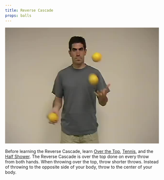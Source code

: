 ```yaml
---
title: Reverse Cascade
props: balls
---
```


![Reverse Cascade](/site/videos/poster/reversecascade.jpg)

Before learning the Reverse Cascade, learn [Over the Top](/site/en/overthetop/README.md), [Tennis](/site/en/tennis/README.md), and the [Half Shower](/site/en/halfshower/README.md). The Reverse Cascade is over the top done on every throw from both hands. When throwing over the top, throw shorter throws. Instead of throwing to the opposite side of your body, throw to the center of your body.

